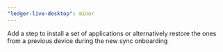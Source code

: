 ```yaml
---
"ledger-live-desktop": minor
---
```


Add a step to install a set of applications or alternatively restore the ones from a previous device during the new sync onboarding
